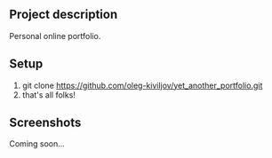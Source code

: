 ## Project description
Personal online portfolio.
## Setup
1. git clone https://github.com/oleg-kiviljov/yet_another_portfolio.git
2. that's all folks!

## Screenshots
Coming soon...
